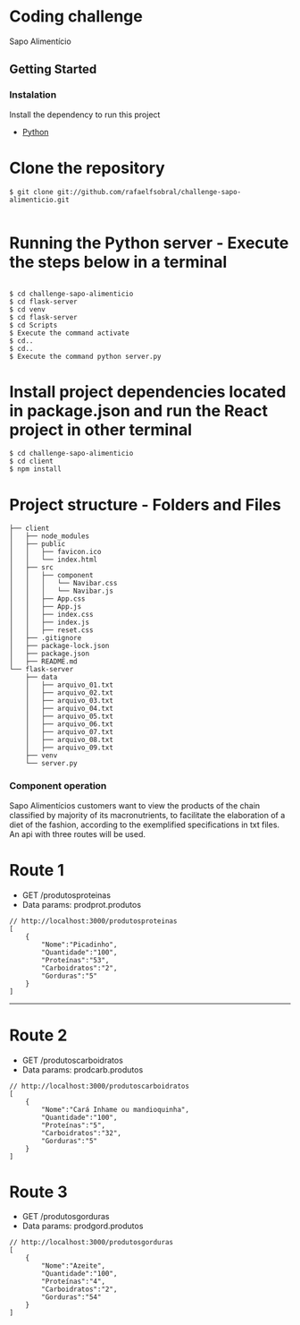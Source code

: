# Coding challenge

Sapo Alimentício

## Getting Started

### Instalation

Install the dependency to run this project

- [Python](https://www.python.org/downloads/)

# Clone the repository

```
$ git clone git://github.com/rafaelfsobral/challenge-sapo-alimenticio.git


```
# Running the Python server - Execute the steps below in a terminal

```

$ cd challenge-sapo-alimenticio
$ cd flask-server
$ cd venv
$ cd flask-server
$ cd Scripts
$ Execute the command activate
$ cd..
$ cd..
$ Execute the command python server.py

```
# Install project dependencies located in package.json and run the React project in other terminal

```
$ cd challenge-sapo-alimenticio
$ cd client
$ npm install

```

# Project structure - Folders and Files

```
├── client
│   ├── node_modules
│   ├── public
│   │   ├── favicon.ico
│   │   └── index.html
│   ├── src
│   │   ├── component
│   │   │   └── Navibar.css
│   │   │   └── Navibar.js
│   │   ├── App.css
│   │   ├── App.js
│   │   ├── index.css
│   │   ├── index.js
│   │   ├── reset.css 
│   ├── .gitignore
│   ├── package-lock.json
│   ├── package.json
│   ├── README.md
└── flask-server
    ├── data
    │   ├── arquivo_01.txt
    │   ├── arquivo_02.txt
    │   ├── arquivo_03.txt
    │   ├── arquivo_04.txt
    │   ├── arquivo_05.txt
    │   ├── arquivo_06.txt
    │   ├── arquivo_07.txt
    │   ├── arquivo_08.txt
    │   ├── arquivo_09.txt
    ├── venv
    └── server.py
```

### Component operation

Sapo Alimentícios customers want to view the products of the chain classified by
majority of its macronutrients, to facilitate the elaboration of a diet of the
fashion, according to the exemplified specifications in txt files. An api with three routes will be used.

# Route 1

* GET /produtosproteinas
* Data params: prodprot.produtos


``` Example: 
// http://localhost:3000/produtosproteinas
[
    {
        "Nome":"Picadinho",
        "Quantidade":"100",
        "Proteínas":"53",
        "Carboidratos":"2",
        "Gorduras":"5"
    }
]
```

---
# Route 2

* GET /produtoscarboidratos
* Data params: prodcarb.produtos

``` Example: 
// http://localhost:3000/produtoscarboidratos
[
    {
        "Nome":"Cará Inhame ou mandioquinha",
        "Quantidade":"100",
        "Proteínas":"5",
        "Carboidratos":"32",
        "Gorduras":"5"
    }
]
```
# Route 3

* GET /produtosgorduras
* Data params: prodgord.produtos

``` Example: 
// http://localhost:3000/produtosgorduras
[
    {
        "Nome":"Azeite",
        "Quantidade":"100",
        "Proteínas":"4",
        "Carboidratos":"2",
        "Gorduras":"54"
    }
]
```